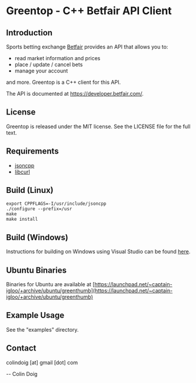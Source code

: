 Greentop - C++ Betfair API Client
==========================

Introduction
------------
Sports betting exchange [Betfair](www.betfair.com) provides an API that allows you to:
 * read market information and prices
 * place / update / cancel bets
 * manage your account

and more.  Greentop is a C++ client for this API.

The API is documented at https://developer.betfair.com/.

License
-------

Greentop is released under the MIT license. See the LICENSE file for the full text.

Requirements
------------

* [jsoncpp](https://github.com/open-source-parsers/jsoncpp)
* [libcurl](http://curl.haxx.se/libcurl/)

Build (Linux)
-------------

```
export CPPFLAGS=-I/usr/include/jsoncpp
./configure --prefix=/usr
make
make install
```

Build (Windows)
---------------

Instructions for building on Windows using Visual Studio can be found [here](https://github.com/captain-igloo/greentop/wiki/Build-(Windows)).

Ubuntu Binaries
---------------

Binaries for Ubuntu are available at [https://launchpad.net/~captain-igloo/+archive/ubuntu/greenthumb](https://launchpad.net/~captain-igloo/+archive/ubuntu/greenthumb)

Example Usage
-------------

See the "examples" directory.

Contact
-------

colindoig [at] gmail [dot] com

-- Colin Doig
